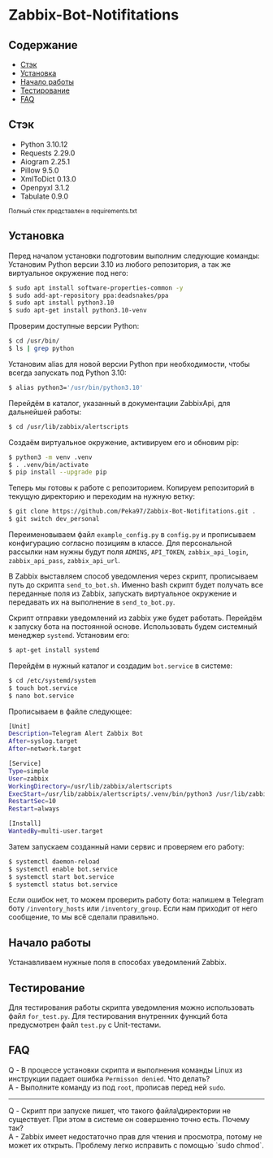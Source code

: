 # Zabbix-Bot-Notifitations

## Содержание
- [Стэк](#стэк)
- [Установка](#установка)
- [Начало работы](#начало-работы)
- [Тестирование](#тестирование)
- [FAQ](#faq)

## Стэк
 - Python 3.10.12
 - Requests 2.29.0
 - Aiogram 2.25.1
 - Pillow 9.5.0
 - XmlToDict 0.13.0
 - Openpyxl 3.1.2
 - Tabulate 0.9.0
   
<sub>Полный стек представлен в requirements.txt</sub>

## Установка
Перед началом установки подготовим выполним следующие команды:
Установим Python версии 3.10 из любого репозитория, а так же виртуальное окружение под него:
```sh
$ sudo apt install software-properties-common -y
$ sudo add-apt-repository ppa:deadsnakes/ppa
$ sudo apt install python3.10
$ sudo apt-get install python3.10-venv
```

Проверим доступные версии Python:
```sh
$ cd /usr/bin/
$ ls | grep python
```

Установим alias для новой версии Python при необходимости, чтобы всегда запускать под Python 3.10:
```sh
$ alias python3='/usr/bin/python3.10'
```

Перейдём в каталог, указанный в документации ZabbixApi, для дальнейшей работы:
```sh
$ cd /usr/lib/zabbix/alertscripts
```

Создаём виртуальное окружение, активируем его и обновим pip:
```sh
$ python3 -m venv .venv
$ . .venv/bin/activate
$ pip install --upgrade pip
```

Теперь мы готовы к работе с репозиторием. Копируем репозиторий в текущую директорию и переходим на нужную ветку:
```sh
$ git clone https://github.com/Peka97/Zabbix-Bot-Notifitations.git .
$ git switch dev_personal
```

Переименовываем файл `example_config.py` в `config.py` и прописываем конфигурацию согласно позициям в классе.
Для персональной рассылки нам нужны будут поля `ADMINS`, `API_TOKEN`, `zabbix_api_login`, `zabbix_api_pass`, `zabbix_api_url`.

В Zabbix выставляем способ уведомления через скрипт, прописываем путь до скрипта `send_to_bot.sh`. Именно bash скрипт будет получать все переданные поля из Zabbix, запускать виртуальное окружение и передавать их на выполнение в `send_to_bot.py`.

Скрипт отправки уведомлений из zabbix уже будет работать. Перейдём к запуску бота на постоянной основе.
Использовать будем системный менеджер `systemd`. Установим его:
```sh
$ apt-get install systemd
```

Перейдём в нужный каталог и создадим `bot.service` в системе:
```sh
$ cd /etc/systemd/system
$ touch bot.service
$ nano bot.service
```

Прописываем в файле следующее:
```sh
[Unit]
Description=Telegram Alert Zabbix Bot
After=syslog.target
After=network.target

[Service]
Type=simple
User=zabbix
WorkingDirectory=/usr/lib/zabbix/alertscripts
ExecStart=/usr/lib/zabbix/alertscripts/.venv/bin/python3 /usr/lib/zabbix/alertscripts/bot.py
RestartSec=10
Restart=always

[Install]
WantedBy=multi-user.target
```

Затем запускаем созданный нами сервис и проверяем его работу:
```sh
$ systemctl daemon-reload
$ systemctl enable bot.service
$ systemctl start bot.service
$ systemctl status bot.service
```

Если ошибок нет, то можем проверить работу бота: напишем в Telegram боту `/inventory_hosts` или `/inventory_group`.
Если нам приходит от него сообщение, то мы всё сделали правильно.


## Начало работы
Устанавливаем нужные поля в способах уведомлений Zabbix.


## Тестирование
Для тестирования работы скрипта уведомления можно использовать файл `for_test.py`.
Для тестирования внутренних функций бота предусмотрен файл `test.py` с Unit-тестами.

## FAQ
Q - В процессе установки скрипта и выполнения команды Linux из инструкции падает ошибка `Permisson denied`. Что делать?<br>
A - Выполните команду из под `root`, прописав перед ней `sudo`.
<hr>
Q - Скрипт при запуске пишет, что такого файла\директории не существует. При этом в системе он совершенно точно есть. Почему так?<br>
A - Zabbix имеет недостаточно прав для чтения и просмотра, потому не может их открыть. Проблему легко исправить с помощью `sudo chmod`.

